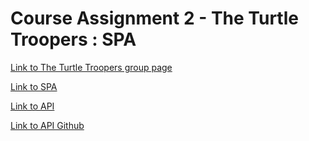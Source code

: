 # Course Assignment 2 - The Turtle Troopers : SPA
[Link to The Turtle Troopers group page](https://jesper3005.github.io/TTTAgenda/)

[Link to SPA](http://thesilverflame.surge.sh/?fbclid=IwAR1O0V9wJy5Mo8VQ81GUcQrYkkVXjyAmL-f6fe2Pa5BArHel-DObcJl6BYk)

[Link to API](https://dueinator.dk/CA2/)

[Link to API Github](https://github.com/mich561d/CA2_TTT_API)
